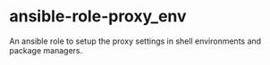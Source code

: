 # ansible-role-proxy_env
An ansible role to setup the proxy settings in shell environments and package managers.
